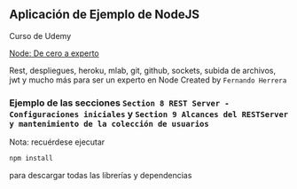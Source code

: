 ## Aplicación de Ejemplo de NodeJS

Curso de Udemy 

[Node: De cero a experto](https://www.udemy.com/node-de-cero-a-experto/)

Rest, despliegues, heroku, mlab, git, github, sockets, subida de archivos, jwt y mucho más para ser un experto en Node
Created by `Fernando Herrera`

### Ejemplo de las secciones `Section 8 REST Server - Configuraciones iniciales` y `Section 9 Alcances del RESTServer y mantenimiento de la colección de usuarios`

Nota: recuérdese ejecutar
```sh
npm install
```
para descargar todas las librerías y dependencias


